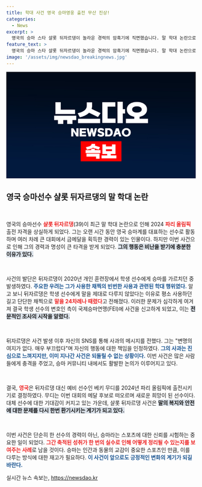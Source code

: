 ```yaml
---
title: 학대 사건 영국 승마영웅 출전 무산 진상!
categories:
  - News
excerpt: >
  영국의 승마 스타 샬롯 뒤자르댕이 놀라운 경력의 암흑기에 직면했습니다. 말 학대 논란으로 2024 파리 올림픽 출전 자격을 상실한 그녀의 충격적인 행동과 스포트라이트가 놓인 새로운 주인공에 대해 알아보세요!
feature_text: >
  영국의 승마 스타 샬롯 뒤자르댕이 놀라운 경력의 암흑기에 직면했습니다. 말 학대 논란으로 2024 파리 올림픽 출전 자격을 상실한 그녀의 충격적인 행동과 스포트라이트가 놓인 새로운 주인공에 대해 알아보세요!
image: '/assets/img/newsdao_breakingnews.jpg'
---
```


<p><img src="/assets/img/newsdao_breakingnews.jpg" alt="cryptoinkorea 속보" /></p>

<h2 data-ke-size="size26">영국 승마선수 샬롯 뒤자르댕의 말 학대 논란</h2>

<p data-ke-size="size16">&nbsp;</p>

<p>영국의 승마선수 <b><span style="color: #ee2323;">샬롯 뒤자르댕</span></b>(39)이 최근 말 학대 논란으로 인해 2024 <b><span style="color: #ee2323;">파리 올림픽</span></b> 출전 자격을 상실하게 되었다. 그는 오랜 시간 동안 영국 승마계를 대표하는 선수로 활동하며 여러 차례 큰 대회에서 금메달을 획득한 경력이 있는 인물이다. 하지만 이번 사건으로 인해 그의 경력과 명성이 큰 타격을 받게 되었다. <b><span style="background-color: #21538527;">그의 행동은 비난을 받기에 충분한 이유가 있다.</span></b></p>

<p data-ke-size="size16">&nbsp;</p>

<p>사건의 발단은 뒤자르댕이 2020년 개인 훈련장에서 학생 선수에게 승마를 가르치던 중 발생하였다. <b><span style="color: #1a5490;">주요한 우려는 그가 사용한 채찍의 빈번한 사용과 관련된 학대 행위였다.</span></b> 알고 보니 뒤자르댕은 학생 선수에게 말을 제대로 다루지 않았다는 이유로 평소 사용하던 길고 단단한 채찍으로 <b><span style="color: #ee2323;">말을 24차례나 때렸다</span></b>고 전해졌다. 이러한 문제가 심각하게 여겨져 결국 학생 선수의 변호인 측이 국제승마연맹(FEI)에 사건을 신고하게 되었고, 이는 <b><span style="background-color: #21538527;">전문적인 조사의 시작을 알렸다.</span></b></p>

<p data-ke-size="size16">&nbsp;</p>

<p>뒤자르댕은 사건 발생 이후 자신의 SNS를 통해 사과의 메시지를 전했다. 그는 "변명의 여지가 없다. 매우 부끄럽다"며 자신의 행동에 대한 책임을 인정하였다. <b><span style="color: #1a5490;">그의 사과는 진심으로 느껴지지만, 이미 지나간 사건은 되돌릴 수 없는 상황이다.</span></b> 이번 사건은 많은 사람들에게 충격을 주었고, 승마 커뮤니티 내에서도 활발한 논의가 이루어지고 있다.</p>

<p data-ke-size="size16">&nbsp;</p>

<p>결국, <b><span style="color: #ee2323;">영국</span></b>은 뒤자르댕 대신 예비 선수인 베키 무디를 2024년 파리 올림픽에 출전시키기로 결정하였다. 무디는 이번 대회의 메달 후보로 떠오르며 새로운 희망이 된 선수이다. 대체 선수에 대한 기대감이 커지고 있는 가운데, 샬롯 뒤자르댕 사건은 <b><span style="background-color: #21538527;">말의 복지와 안전에 대한 문제를 다시 한번 환기시키는 계기가 되고 있다.</span></b></p>

<p data-ke-size="size16">&nbsp;</p>

<p>이번 사건은 단순히 한 선수의 경력이 아닌, 승마라는 스포츠에 대한 신뢰를 시험하는 중요한 일이 되었다. <b><span style="color: #ee2323;">그간 축적된 성취가 한 번의 실수로 인해 어떻게 정리될 수 있는지를 보여주는 사례</span></b>로 남을 것이다. 승마는 인간과 동물의 교감이 중요한 스포츠인 만큼, 이를 다루는 방식에 대한 재고가 필요하다. <b><span style="color: #1a5490;">이 사건이 앞으로도 긍정적인 변화의 계기가 되길 바란다.</span></b></p>
실시간 뉴스 속보는, <a href="https://newsdao.kr" rel="dofollow">https://newsdao.kr</a>


